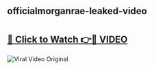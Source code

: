 ## officialmorganrae-leaked-video 

# <h2><a href="http://freeplayer.one?title=officialmorganrae-leaked-video&ref=21J">🔗 Click to Watch 👉🔴 VIDEO</a></h2>

<a href="http://freeplayer.one?title=officialmorganrae-leaked-video&ref=21J" rel="nofollow" data-target="animated-image.originalLink"><img src="https://i.ibb.co.com/xMMVF88/686577567.gif" alt="Viral Video Original" style="max-width: 100%; display: inline-block;" data-target="animated-image.originalImage"></a>

